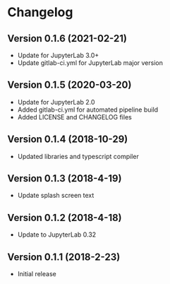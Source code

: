 # Changelog

## Version 0.1.6 (2021-02-21)

- Update for JupyterLab 3.0+
- Update gitlab-ci.yml for JupyterLab major version

## Version 0.1.5 (2020-03-20)

- Update for JupyterLab 2.0
- Added gitlab-ci.yml for automated pipeline build
- Added LICENSE and CHANGELOG files

## Version 0.1.4 (2018-10-29)

- Updated libraries and typescript compiler

## Version 0.1.3 (2018-4-19)

- Update splash screen text

## Version 0.1.2 (2018-4-18)

- Update to JupyterLab 0.32

## Version 0.1.1 (2018-2-23)

- Initial release
